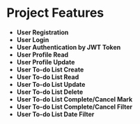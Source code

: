 # Project Features

- **User Registration**
- **User Login**
- **User Authentication by JWT Token**
- **User Profile Read**
- **User Profile Update**
- **User To-do List Create**
- **User To-do List Read**
- **User To-do List Update**
- **User To-do List Delete**
- **User To-do List Complete/Cancel Mark**
- **User To-do List Complete/Cancel Filter**
- **User To-do List Date Filter**